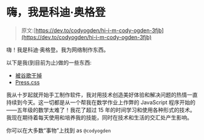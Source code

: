 # 嗨，我是科迪·奥格登

> 原文:[https://dev.to/codyogden/hi-i-m-cody-ogden-3fjb](https://dev.to/codyogden/hi-i-m-cody-ogden-3fjb)

嗨！我是科迪·奥格登。我为网络制作东西。

以下是我(到目前为止)做的一些东西:

*   [被谷歌干掉](https://killedbygoogle.com)
*   [Press.css](https://press-css.io)

我从十岁起就开始手工制作软件，我对用技术创造美好体验和解决问题的热情一直持续到今天。这一切都是从一个帮我在数学作业上作弊的 JavaScript 程序开始的——五年级的数学太难了！我花了超过 15 年的时间学习和使用各种形式的技术。我现在期待着每天使用和培养我的技能，同时在技术和生活的交汇处产生影响。

你可以在大多数“事物”上找到 as `@codyogden`